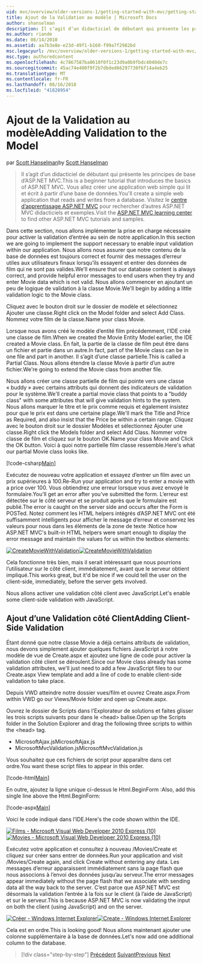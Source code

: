 ```yaml
---
uid: mvc/overview/older-versions-1/getting-started-with-mvc/getting-started-with-mvc-part7
title: Ajout de la Validation au modèle | Microsoft Docs
author: shanselman
description: Il s’agit d’un didacticiel de débutant qui présente les principes de base d’ASP.NET MVC. Créer une application web simple qui lit et écrit à partir d’une base de données.
ms.author: riande
ms.date: 08/14/2010
ms.assetid: aa7b3e8e-e23d-49f1-b160-f99a7f2982bd
msc.legacyurl: /mvc/overview/older-versions-1/getting-started-with-mvc/getting-started-with-mvc-part7
msc.type: authoredcontent
ms.openlocfilehash: 4c7867587ba0610f0f1c23d9a0b9fbdc4040de7c
ms.sourcegitcommit: 45ac74e400f9f2b7dbded66297730f6f14a4eb25
ms.translationtype: MT
ms.contentlocale: fr-FR
ms.lasthandoff: 08/16/2018
ms.locfileid: "41828954"
---
```

<a name="adding-validation-to-the-model"></a><span data-ttu-id="ca470-104">Ajout de la Validation au modèle</span><span class="sxs-lookup"><span data-stu-id="ca470-104">Adding Validation to the Model</span></span>
====================
<span data-ttu-id="ca470-105">par [Scott Hanselman](https://github.com/shanselman)</span><span class="sxs-lookup"><span data-stu-id="ca470-105">by [Scott Hanselman](https://github.com/shanselman)</span></span>

> <span data-ttu-id="ca470-106">Il s’agit d’un didacticiel de débutant qui présente les principes de base d’ASP.NET MVC.</span><span class="sxs-lookup"><span data-stu-id="ca470-106">This is a beginner tutorial that introduces the basics of ASP.NET MVC.</span></span> <span data-ttu-id="ca470-107">Vous allez créer une application web simple qui lit et écrit à partir d’une base de données.</span><span class="sxs-lookup"><span data-stu-id="ca470-107">You'll create a simple web application that reads and writes from a database.</span></span> <span data-ttu-id="ca470-108">Visitez le [centre d’apprentissage ASP.NET MVC](../../../index.md) pour rechercher d’autres ASP.NET MVC didacticiels et exemples.</span><span class="sxs-lookup"><span data-stu-id="ca470-108">Visit the [ASP.NET MVC learning center](../../../index.md) to find other ASP.NET MVC tutorials and samples.</span></span>


<span data-ttu-id="ca470-109">Dans cette section, nous allons implémenter la prise en charge nécessaire pour activer la validation d’entrée au sein de notre application.</span><span class="sxs-lookup"><span data-stu-id="ca470-109">In this section we are going to implement the support necessary to enable input validation within our application.</span></span> <span data-ttu-id="ca470-110">Nous allons nous assurer que notre contenu de la base de données est toujours correct et fournir des messages d’erreur utiles aux utilisateurs finaux lorsqu’ils essayent et entrer des données de film qui ne sont pas valides.</span><span class="sxs-lookup"><span data-stu-id="ca470-110">We'll ensure that our database content is always correct, and provide helpful error messages to end users when they try and enter Movie data which is not valid.</span></span> <span data-ttu-id="ca470-111">Nous allons commencer en ajoutant un peu de logique de validation à la classe Movie.</span><span class="sxs-lookup"><span data-stu-id="ca470-111">We'll begin by adding a little validation logic to the Movie class.</span></span>

<span data-ttu-id="ca470-112">Cliquez avec le bouton droit sur le dossier de modèle et sélectionnez Ajouter une classe.</span><span class="sxs-lookup"><span data-stu-id="ca470-112">Right click on the Model folder and select Add Class.</span></span> <span data-ttu-id="ca470-113">Nommez votre film de la classe.</span><span class="sxs-lookup"><span data-stu-id="ca470-113">Name your class Movie.</span></span>

<span data-ttu-id="ca470-114">Lorsque nous avons créé le modèle d’entité film précédemment, l’IDE créé une classe de film.</span><span class="sxs-lookup"><span data-stu-id="ca470-114">When we created the Movie Entity Model earlier, the IDE created a Movie class.</span></span> <span data-ttu-id="ca470-115">En fait, la partie de la classe de film peut être dans un fichier et partie dans un autre.</span><span class="sxs-lookup"><span data-stu-id="ca470-115">In fact, part of the Movie class can be in one file and part in another.</span></span> <span data-ttu-id="ca470-116">Il s’agit d’une classe partielle.</span><span class="sxs-lookup"><span data-stu-id="ca470-116">This is called a Partial Class.</span></span> <span data-ttu-id="ca470-117">Nous allons étendre la classe Movie à partir d’un autre fichier.</span><span class="sxs-lookup"><span data-stu-id="ca470-117">We're going to extend the Movie class from another file.</span></span>

<span data-ttu-id="ca470-118">Nous allons créer une classe partielle de film qui pointe vers une classe « buddy » avec certains attributs qui donnent des indicateurs de validation pour le système.</span><span class="sxs-lookup"><span data-stu-id="ca470-118">We'll create a partial movie class that points to a "buddy class" with some attributes that will give validation hints to the system.</span></span> <span data-ttu-id="ca470-119">Nous allons marquer le titre et le prix comme requis et également insistez pour que le prix est dans une certaine plage.</span><span class="sxs-lookup"><span data-stu-id="ca470-119">We'll mark the Title and Price as Required, and also insist that the Price be within a certain range.</span></span> <span data-ttu-id="ca470-120">Cliquez avec le bouton droit sur le dossier Modèles et sélectionnez Ajouter une classe.</span><span class="sxs-lookup"><span data-stu-id="ca470-120">Right click the Models folder and select Add Class.</span></span> <span data-ttu-id="ca470-121">Nommer votre classe de film et cliquez sur le bouton OK.</span><span class="sxs-lookup"><span data-stu-id="ca470-121">Name your class Movie and Click the OK button.</span></span> <span data-ttu-id="ca470-122">Voici à quoi notre partielle film classe ressemble.</span><span class="sxs-lookup"><span data-stu-id="ca470-122">Here's what our partial Movie class looks like.</span></span>

[!code-csharp[Main](getting-started-with-mvc-part7/samples/sample1.cs)]

<span data-ttu-id="ca470-123">Exécutez de nouveau votre application et essayez d’entrer un film avec un prix supérieures à 100.</span><span class="sxs-lookup"><span data-stu-id="ca470-123">Re-Run your application and try to enter a movie with a price over 100.</span></span> <span data-ttu-id="ca470-124">Vous obtiendrez une erreur lorsque vous avez envoyé le formulaire.</span><span class="sxs-lookup"><span data-stu-id="ca470-124">You'll get an error after you've submitted the form.</span></span> <span data-ttu-id="ca470-125">L’erreur est détectée sur le côté serveur et se produit après que le formulaire est publié.</span><span class="sxs-lookup"><span data-stu-id="ca470-125">The error is caught on the server side and occurs after the Form is POSTed.</span></span> <span data-ttu-id="ca470-126">Notez comment les HTML helpers intégrés d’ASP.NET MVC ont été suffisamment intelligents pour afficher le message d’erreur et conservez les valeurs pour nous dans les éléments de la zone de texte :</span><span class="sxs-lookup"><span data-stu-id="ca470-126">Notice how ASP.NET MVC's built-in HTML helpers were smart enough to display the error message and maintain the values for us within the textbox elements:</span></span>

<span data-ttu-id="ca470-127">[![CreateMovieWithValidation](getting-started-with-mvc-part7/_static/image2.png)](getting-started-with-mvc-part7/_static/image1.png)</span><span class="sxs-lookup"><span data-stu-id="ca470-127">[![CreateMovieWithValidation](getting-started-with-mvc-part7/_static/image2.png)](getting-started-with-mvc-part7/_static/image1.png)</span></span>

<span data-ttu-id="ca470-128">Cela fonctionne très bien, mais il serait intéressant que nous pourrions l’utilisateur sur le côté client, immédiatement, avant que le serveur obtient impliqué.</span><span class="sxs-lookup"><span data-stu-id="ca470-128">This works great, but it'd be nice if we could tell the user on the client-side, immediately, before the server gets involved.</span></span>

<span data-ttu-id="ca470-129">Nous allons activer une validation côté client avec JavaScript.</span><span class="sxs-lookup"><span data-stu-id="ca470-129">Let's enable some client-side validation with JavaScript.</span></span>

## <a name="adding-client-side-validation"></a><span data-ttu-id="ca470-130">Ajout d’une Validation côté Client</span><span class="sxs-lookup"><span data-stu-id="ca470-130">Adding Client-Side Validation</span></span>

<span data-ttu-id="ca470-131">Étant donné que notre classe Movie a déjà certains attributs de validation, nous devons simplement ajouter quelques fichiers JavaScript à notre modèle de vue de Create.aspx et ajoutez une ligne de code pour activer la validation côté client se déroulent.</span><span class="sxs-lookup"><span data-stu-id="ca470-131">Since our Movie class already has some validation attributes, we'll just need to add a few JavaScript files to our Create.aspx View template and add a line of code to enable client-side validation to take place.</span></span>

<span data-ttu-id="ca470-132">Depuis VWD atteindre notre dossier vues/film et ouvrez Create.aspx.</span><span class="sxs-lookup"><span data-stu-id="ca470-132">From within VWD go our Views/Movie folder and open up Create.aspx.</span></span>

<span data-ttu-id="ca470-133">Ouvrez le dossier de Scripts dans l’Explorateur de solutions et faites glisser les trois scripts suivants pour dans le &lt;head&gt; balise.</span><span class="sxs-lookup"><span data-stu-id="ca470-133">Open up the Scripts folder in the Solution Explorer and drag the following three scripts to within the &lt;head&gt; tag.</span></span>

- <span data-ttu-id="ca470-134">MicrosoftAjax.js</span><span class="sxs-lookup"><span data-stu-id="ca470-134">MicrosoftAjax.js</span></span>
- <span data-ttu-id="ca470-135">MicrosoftMvcValidation.js</span><span class="sxs-lookup"><span data-stu-id="ca470-135">MicrosoftMvcValidation.js</span></span>

<span data-ttu-id="ca470-136">Vous souhaitez que ces fichiers de script pour apparaître dans cet ordre.</span><span class="sxs-lookup"><span data-stu-id="ca470-136">You want these script files to appear in this order.</span></span>

[!code-html[Main](getting-started-with-mvc-part7/samples/sample2.html)]

<span data-ttu-id="ca470-137">En outre, ajoutez la ligne unique ci-dessus le Html.BeginForm :</span><span class="sxs-lookup"><span data-stu-id="ca470-137">Also, add this single line above the Html.BeginForm:</span></span>

[!code-aspx[Main](getting-started-with-mvc-part7/samples/sample3.aspx)]

<span data-ttu-id="ca470-138">Voici le code indiqué dans l’IDE.</span><span class="sxs-lookup"><span data-stu-id="ca470-138">Here's the code shown within the IDE.</span></span>

<span data-ttu-id="ca470-139">[![Films - Microsoft Visual Web Developer 2010 Express (10)](getting-started-with-mvc-part7/_static/image4.png)](getting-started-with-mvc-part7/_static/image3.png)</span><span class="sxs-lookup"><span data-stu-id="ca470-139">[![Movies - Microsoft Visual Web Developer 2010 Express (10)](getting-started-with-mvc-part7/_static/image4.png)](getting-started-with-mvc-part7/_static/image3.png)</span></span>

<span data-ttu-id="ca470-140">Exécutez votre application et consultez à nouveau /Movies/Create et cliquez sur créer sans entrer de données.</span><span class="sxs-lookup"><span data-stu-id="ca470-140">Run your application and visit /Movies/Create again, and click Create without entering any data.</span></span> <span data-ttu-id="ca470-141">Les messages d’erreur apparaissent immédiatement sans la page flash que nous associons à l’envoi des données jusqu’au serveur.</span><span class="sxs-lookup"><span data-stu-id="ca470-141">The error messages appear immediately without the page flash that we associate with sending data all the way back to the server.</span></span> <span data-ttu-id="ca470-142">C’est parce que ASP.NET MVC est désormais la validation l’entrée à la fois sur le client (à l’aide de JavaScript) et sur le serveur.</span><span class="sxs-lookup"><span data-stu-id="ca470-142">This is because ASP.NET MVC is now validating the input on both the client (using JavaScript) and on the server.</span></span>

<span data-ttu-id="ca470-143">[![Créer - Windows Internet Explorer](getting-started-with-mvc-part7/_static/image6.png)](getting-started-with-mvc-part7/_static/image5.png)</span><span class="sxs-lookup"><span data-stu-id="ca470-143">[![Create - Windows Internet Explorer](getting-started-with-mvc-part7/_static/image6.png)](getting-started-with-mvc-part7/_static/image5.png)</span></span>

<span data-ttu-id="ca470-144">Cela est en ordre.</span><span class="sxs-lookup"><span data-stu-id="ca470-144">This is looking good!</span></span> <span data-ttu-id="ca470-145">Nous allons maintenant ajouter une colonne supplémentaire à la base de données.</span><span class="sxs-lookup"><span data-stu-id="ca470-145">Let's now add one additional column to the database.</span></span>

> [!div class="step-by-step"]
> <span data-ttu-id="ca470-146">[Précédent](getting-started-with-mvc-part6.md)
> [Suivant](getting-started-with-mvc-part8.md)</span><span class="sxs-lookup"><span data-stu-id="ca470-146">[Previous](getting-started-with-mvc-part6.md)
[Next](getting-started-with-mvc-part8.md)</span></span>
